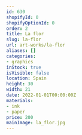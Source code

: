 ```yaml
---
id: 630
shopifyId: 0
shopifyOptionId: 0
order: 2
title: La flor
slug: la-flor
url: art-works/la-flor
aliases: []
categories:
- graphics
inStock: true
isVisible: false
location: Spain
height: 30
width: 21
date: 2022-01-01T00:00:00Z
materials:
- ink
- paper
price: 200
mainImage: la_flor.jpg
---
```

